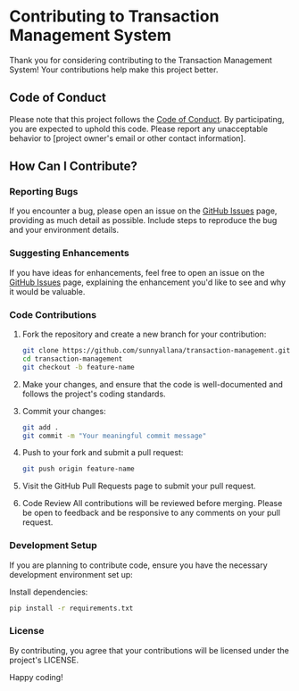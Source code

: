 # Contributing to Transaction Management System

Thank you for considering contributing to the Transaction Management System! Your contributions help make this project better.

## Code of Conduct

Please note that this project follows the [Code of Conduct](CODE_OF_CONDUCT.md). By participating, you are expected to uphold this code. Please report any unacceptable behavior to [project owner's email or other contact information].

## How Can I Contribute?

### Reporting Bugs

If you encounter a bug, please open an issue on the [GitHub Issues](https://github.com/sunnyallana/transaction-management/issues) page, providing as much detail as possible. Include steps to reproduce the bug and your environment details.

### Suggesting Enhancements

If you have ideas for enhancements, feel free to open an issue on the [GitHub Issues](https://github.com/sunnyallana/transaction-management/issues) page, explaining the enhancement you'd like to see and why it would be valuable.

### Code Contributions

1. Fork the repository and create a new branch for your contribution:

   ```bash
   git clone https://github.com/sunnyallana/transaction-management.git
   cd transaction-management
   git checkout -b feature-name
   ```
2. Make your changes, and ensure that the code is well-documented and follows the project's coding standards.

3. Commit your changes:

    ```bash
    git add .
    git commit -m "Your meaningful commit message"
    ```
3. Push to your fork and submit a pull request:

    ```bash
    git push origin feature-name
    ```

4. Visit the GitHub Pull Requests page to submit your pull request.

5. Code Review
All contributions will be reviewed before merging. Please be open to feedback and be responsive to any comments on your pull request.

### Development Setup
If you are planning to contribute code, ensure you have the necessary development environment set up:

Install dependencies:
```bash
pip install -r requirements.txt
```
### License
By contributing, you agree that your contributions will be licensed under the project's LICENSE.

Happy coding!